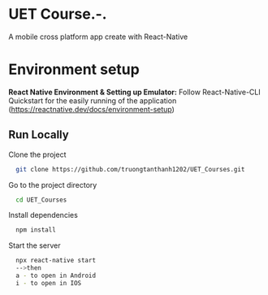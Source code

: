# UET Course.-. 

A mobile cross platform app create with React-Native


# Environment setup

**React Native Environment & Setting up Emulator:** Follow React-Native-CLI Quickstart for the easily running of the application (https://reactnative.dev/docs/environment-setup)


## Run Locally

Clone the project

```bash
  git clone https://github.com/truongtanthanh1202/UET_Courses.git
```

Go to the project directory

```bash
  cd UET_Courses
```

Install dependencies

```bash
  npm install
```

Start the server

```bash
  npx react-native start
  -->then
  a - to open in Android
  i - to open in IOS
```

